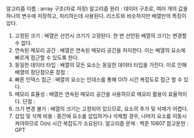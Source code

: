 알고리즘 이름 : array 구조(자료 저장)
알고리즘 원리 : 데이터 구조로, 여러 개의 값을 하나의 변수에 저장하고, 처리하는데 사용된다. 리스트와 비슷하지만 배열만의 특징이 있다.
1. 고정된 크기 : 배열은 선언시 크기가 고정된다. 한 번 선언된 배열의 크기는 변경할 수 없다.
2. 연속된 메모리 공간 : 배열은 연속된 메모리 공간을 차지한다. 이는 배열의 요소에 빠르게 접근할 수 있도록 한다.
3. 동일한 데이터 타입 : 배열의 모든 요소는 동일한 데이터 타입을 가진다.
이로 인해 배열의 장단점으론
장점 : 
1. 빠른 인덱스 접근 : 배열의 요소는 인데스를 통해 O(1) 시간 복잡도로 접근 할 수 있다.
2. 메모리 효율성 : 배열은 연속된 메모리 공간을 사용하므로 메모리 활용이 효율적이다.
단점 : 
1. 크기 변경 불가 : 배열의 크기는 고정되어 있으므로, 요소의 추가 및 삭제가 어렵다.
2. 삽입 및 삭제 비용 : 중간에 요소를 삽입하거나 삭제할 경우, 나머지 요소를 이동시켜야하므로 O(n) 시간 복잡도가 소요된다.
알고리즘 문제 : 백준 10807
참고문헌 : GPT